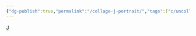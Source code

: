```yaml
---
{"dg-publish":true,"permalink":"/collage-j-portrait/","tags":["c/uncollage","c/portrait","c/purple","c/JA"],"created":"2024-01-04T11:31:43.270-05:00","updated":"2024-01-04T11:39:01.406-05:00"}
---
```



[J](https://www.instagram.com/p/CVTGOzxF7et/)
